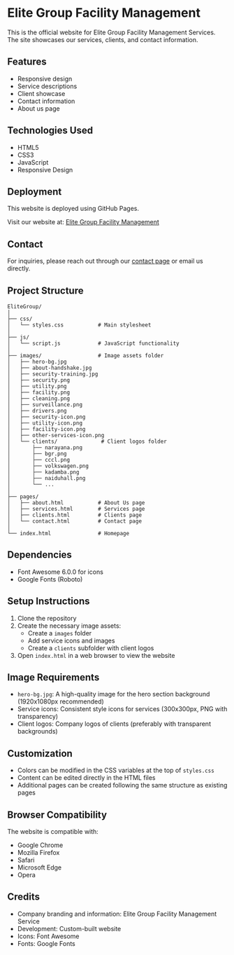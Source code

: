 # Elite Group Facility Management

This is the official website for Elite Group Facility Management Services. The site showcases our services, clients, and contact information.

## Features

- Responsive design
- Service descriptions
- Client showcase
- Contact information
- About us page

## Technologies Used

- HTML5
- CSS3
- JavaScript
- Responsive Design

## Deployment

This website is deployed using GitHub Pages.

Visit our website at: [Elite Group Facility Management](https://yeltsin-z.github.io/elite_group_facility_management_service/)

## Contact

For inquiries, please reach out through our [contact page](pages/contact.html) or email us directly.

## Project Structure

```
EliteGroup/
│
├── css/
│   └── styles.css           # Main stylesheet
│
├── js/
│   └── script.js            # JavaScript functionality
│
├── images/                  # Image assets folder
│   ├── hero-bg.jpg
│   ├── about-handshake.jpg
│   ├── security-training.jpg
│   ├── security.png
│   ├── utility.png
│   ├── facility.png
│   ├── cleaning.png
│   ├── surveillance.png
│   ├── drivers.png
│   ├── security-icon.png
│   ├── utility-icon.png
│   ├── facility-icon.png
│   ├── other-services-icon.png
│   └── clients/              # Client logos folder
│       ├── narayana.png
│       ├── bgr.png
│       ├── cccl.png
│       ├── volkswagen.png
│       ├── kadamba.png
│       ├── naiduhall.png
│       └── ...
│
├── pages/
│   ├── about.html           # About Us page
│   ├── services.html        # Services page
│   ├── clients.html         # Clients page
│   └── contact.html         # Contact page
│
└── index.html               # Homepage
```

## Dependencies

- Font Awesome 6.0.0 for icons
- Google Fonts (Roboto)

## Setup Instructions

1. Clone the repository
2. Create the necessary image assets:
   - Create a `images` folder
   - Add service icons and images
   - Create a `clients` subfolder with client logos
3. Open `index.html` in a web browser to view the website

## Image Requirements

- `hero-bg.jpg`: A high-quality image for the hero section background (1920x1080px recommended)
- Service icons: Consistent style icons for services (300x300px, PNG with transparency)
- Client logos: Company logos of clients (preferably with transparent backgrounds)

## Customization

- Colors can be modified in the CSS variables at the top of `styles.css`
- Content can be edited directly in the HTML files
- Additional pages can be created following the same structure as existing pages

## Browser Compatibility

The website is compatible with:
- Google Chrome
- Mozilla Firefox
- Safari
- Microsoft Edge
- Opera

## Credits

- Company branding and information: Elite Group Facility Management Service
- Development: Custom-built website
- Icons: Font Awesome
- Fonts: Google Fonts 
